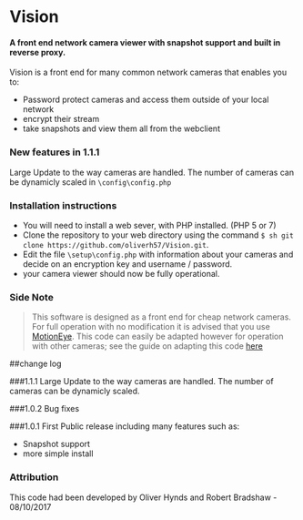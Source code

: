 # Vision
#### A front end network camera viewer with snapshot support and built in reverse proxy.

Vision is a front end for many common network cameras that enables you to: 
  - Password protect cameras and access them outside of your local network
  - encrypt their stream
  - take snapshots and view them all from the webclient

### New features in 1.1.1
Large Update to the way cameras are handled. The number of cameras can be dynamicly scaled in `\config\config.php`
 
### Installation instructions

* You will need to install a web sever, with PHP installed. (PHP 5 or 7)
* Clone the repository to your web directory using the command ``$ sh git clone https://github.com/oliverh57/Vision.git``.
* Edit the file `\setup\config.php` with information about your cameras and decide on an encryption key and username / password.
* your camera viewer should now be fully operational.

### Side Note
> This software is designed as a front end for cheap network cameras. For full operation with no modification it is advised that you use [MotionEye](https://github.com/ccrisan/motioneye). This code can easily be adapted however for operation with other cameras; see the guide on adapting this code [here](#)


##change log

###1.1.1
Large Update to the way cameras are handled. The number of cameras can be dynamicly scaled.

###1.0.2
Bug fixes

###1.0.1
First Public release including many features such as:
  - Snapshot support
  - more simple install

### Attribution
This code had been developed by Oliver Hynds and Robert Bradshaw - 08/10/2017

